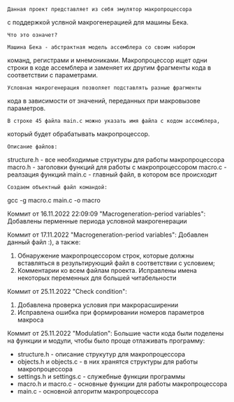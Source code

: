     Данная проект представляет из себя эмулятор макропроцессора
с поддержкой услвной макрогенерацией для машины Бека.

    Что это означет?

    Машина Бека - абстрактная модель ассемблера со своим набором
команд, регистрами и мнемониками. Макропроцессор ищет одни строки
в коде ассемблера и заменяет их другим фрагменты кода в соответствии
с параметрами.

    Условная макрогенерация позволяет подставлять разные фрагменты
кода в зависимости от значений, переданных при макровызове параметров.

    В строке 45 файла main.c можно указать имя файла с кодом ассемблера,
который будет обрабатывать макропроцессор.

    Описание файлов:
structure.h - все необходимые структуры для работы макропроцессора
macro.h - заголовки функций для работы с макропроцессором
macro.c - реалзация функций
main.c - главный файл, в котором все происходит

    Создаем объектный файл командой:
gcc -g macro.c main.c -o macro

Коммит от 16.11.2022 22:09:09 "Macrogeneration-period variables":
    Добавлены перменные периода условной макрогенерации

Коммит от 17.11.2022 "Macrogeneration-period variables":
    Добавлен данный файл :), а также:
1) Обнаружение макропроцессором строк, которые должны вставляться
в результирующий файл в соответствии с условием;
2) Комментарии ко всем файлам проекта. Исправлены имена некоторых
переменных для большей читабельности

Коммит от 25.11.2022 "Check condition":
1) Добавлена проверка условия при макрорасширении
2) Исправлена ошибка при формировании номеров параметров макроса

Коммит от 25.11.2022 "Modulation":
    Большие части кода были поделены на функции и модули, чтобы было проще
отлаживать программу:

- structure.h -  описание струкутур для макропроцессора
- objects.h и objects.c - в них хранятся структуры для работы макропроцессора
- settings.h и settings.c - служебные функции программы
- macro.h и macro.c - основные функции для работы макропроцессора
- main.c - основной алгоритм макропроцессора